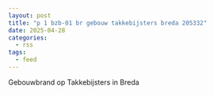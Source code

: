 ```yaml
---
layout: post
title: "p 1 bzb-01 br gebouw takkebijsters breda 205332"
date: 2025-04-28
categories: 
  - rss
tags: 
  - feed
---
```


Gebouwbrand op Takkebijsters in Breda
